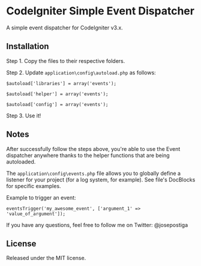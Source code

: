 # CodeIgniter Simple Event Dispatcher
A simple event dispatcher for CodeIgniter v3.x.

## Installation
Step 1. Copy the files to their respective folders.

Step 2. Update `application\config\autoload.php` as follows:

    $autoload['libraries'] = array('events');

    $autoload['helper'] = array('events');

    $autoload['config'] = array('events');

Step 3. Use it!

## Notes
After successfully follow the steps above, you're able to use the Event dispatcher anywhere thanks to the helper functions that are being autoloaded.

The `application\config\events.php` file allows you to globally define a listener for your project (for a log system, for example). See file's DocBlocks for specific examples.

Example to trigger an event:

    eventsTrigger('my_awesome_event', ['argument_1' => 'value_of_argument']);

If you have any questions, feel free to follow me on Twitter: @josepostiga

## License
Released under the MIT license.
